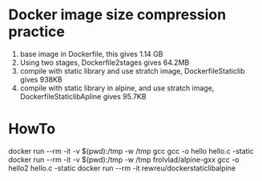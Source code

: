 # Docker image size compression practice

1. base image in Dockerfile, this gives 1.14 GB
2. Using two stages, Dockerfile2stages gives 64.2MB 
3. compile with static library and use stratch image, DockerfileStaticlib gives 938KB
4. compile with static library in alpine, and use stratch image, DockerfileStaticlibApline gives 95.7KB

# HowTo
docker run --rm -it -v $(pwd):/tmp -w /tmp gcc gcc -o hello hello.c -static
docker run --rm -it -v $(pwd):/tmp -w /tmp frolvlad/alpine-gxx gcc -o hello2 hello.c -static
docker run --rm -it rewreu/dockerstaticlibalpine


